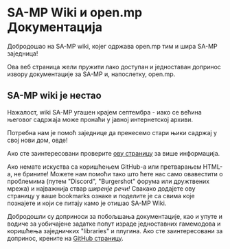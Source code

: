 # SA-MP Wiki и open.mp Документација

Добродошао на SA-MP wiki, којег одржава open.mp тим и шира SA-MP заједница!

Ова веб страница жели пружити лако доступан и једноставан допринос извору документације за SA-MP и, напослетку, open.mp.

## SA-MP wiki је нестао

Нажалост, wiki SA-MP угашен крајем септембра - иако се већина његовог садржаја може пронаћи у јавној интернетској архиви.

Потребна нам је помоћ заједнице да пренесемо стари њики садржај у свој нови дом, овде!

Ако сте заинтересовани проверите [ову страницу](/docs/meta/Contributing) за више информација.

Ако немате искуства са коришћењем GitHub-a или претварањем HTML-a, не брините! Можете нам помоћи тако што ћете нас само овавестити о проблемима (путем "Discord", "Burgershot" форума или дружтвених мрежа) и најважнија ствар _ширенје речи!_ Свакако додајете ову страницу у ваше bookmarks ознаке и поделите је са свима које познајете и који се питају камо је отишао SA-MP Wiki.

Добродошли су доприноси за побољшања документације, као и упуте и водиче за уобичајене задатке попут израде једноставних гамемодова и коришћења заједничких "libraries" и плугина. Ако сте заинтересовани за допринос, крените на [GitHub страницу](https://github.com/openmultiplayer/web).
